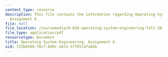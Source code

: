 ```yaml
---
content_type: resource
description: This file contains the information regarding Operating System Engineering,
  Assignment 6.
file: null
file_location: /coursemedia/6-828-operating-system-engineering-fall-2012/725b6508f0cf6d9ca87a57f857afa6bb_MIT6_828F12_assignment6.pdf
file_type: application/pdf
resourcetype: Document
title: Operating System Engineering, Assignment 6
uid: 725b6508-f0cf-6d9c-a87a-57f857afa6bb
---
```

